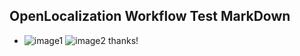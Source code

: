 ## OpenLocalization Workflow Test MarkDown
* ![image1](.\65eeac78-899d-4a85-829e-026026cef627.png)   ![image2](.\d597b21c-cec1-48c2-aff7-4b94289d337a.png) 
thanks!